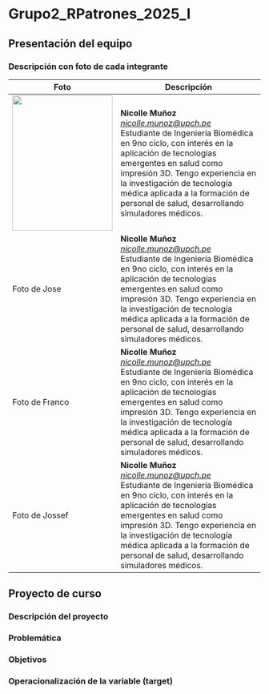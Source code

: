 # Grupo2_RPatrones_2025_I
## Presentación del equipo
### Descripción con foto de cada integrante

| Foto | Descripción |
|---|---|
|<div align="center"><image src="https://github.com/Jossef24/grupo2_RPatrones_2025_I/tree/2f2d0e288e330be69722b20717bf0cdbecbcf1d5/Challenges/Integrantes/Foto_Nicolle.jpeg" width="200px" height="270px">| **Nicolle Muñoz**<br>*nicolle.munoz@upch.pe*<br>Estudiante de Ingeniería Biomédica en 9no ciclo, con interés en la aplicación de tecnologías emergentes en salud como impresión 3D. Tengo experiencia en la investigación de tecnología médica aplicada a la formación de personal de salud, desarrollando simuladores médicos. | 
| Foto de Jose | **Nicolle Muñoz**<br>*nicolle.munoz@upch.pe*<br>Estudiante de Ingeniería Biomédica en 9no ciclo, con interés en la aplicación de tecnologías emergentes en salud como impresión 3D. Tengo experiencia en la investigación de tecnología médica aplicada a la formación de personal de salud, desarrollando simuladores médicos. |
| Foto de Franco | **Nicolle Muñoz**<br>*nicolle.munoz@upch.pe*<br>Estudiante de Ingeniería Biomédica en 9no ciclo, con interés en la aplicación de tecnologías emergentes en salud como impresión 3D. Tengo experiencia en la investigación de tecnología médica aplicada a la formación de personal de salud, desarrollando simuladores médicos. | 
| Foto de Jossef | **Nicolle Muñoz**<br>*nicolle.munoz@upch.pe*<br>Estudiante de Ingeniería Biomédica en 9no ciclo, con interés en la aplicación de tecnologías emergentes en salud como impresión 3D. Tengo experiencia en la investigación de tecnología médica aplicada a la formación de personal de salud, desarrollando simuladores médicos. | 

## Proyecto de curso
### Descripción del proyecto
### Problemática
### Objetivos
### Operacionalización de la variable (target)
